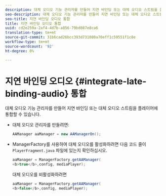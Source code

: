 ```yaml
---
description: 대체 오디오 기능 관리자를 만들어 지연 바인딩 또는 대체 오디오 스트림을 플레이어에 통합할 수 있습니다.
seo-description: 대체 오디오 기능 관리자를 만들어 지연 바인딩 또는 대체 오디오 스트림을 플레이어에 통합할 수 있습니다.
seo-title: 지연 바인딩 오디오 통합
title: 지연 바인딩 오디오 통합
uuid: cd2e259a-2af4-4d7b-a856-79bd087e8ca6
translation-type: tm+mt
source-git-commit: 31b6cad26bcc393d731080a70eff1c59551f1c8e
workflow-type: tm+mt
source-wordcount: '92'
ht-degree: 0%

---
```



# 지연 바인딩 오디오 {#integrate-late-binding-audio} 통합

대체 오디오 기능 관리자를 만들어 지연 바인딩 또는 대체 오디오 스트림을 플레이어에 통합할 수 있습니다.

* 대체 오디오 관리자를 만들려면:

   ```java
   AAManager aaManager = new AAManagerOn(); 
   ```

* ManagerFactory를 사용하여 대체 오디오를 활성화하려면 다음 코드 줄이 `PlayerFragment.java` 파일에 있는지 확인하십시오.

   ```java
   aaManager = ManagerFactory.getAAManager( 
   <b>true</b>,config, mediaPlayer);
   ```

   대체 오디오를 비활성화하려면

   ```java
   aaManager = ManagerFactory.getAAManager( 
   <b>false</b>,config, mediaPlayer);
   ```

